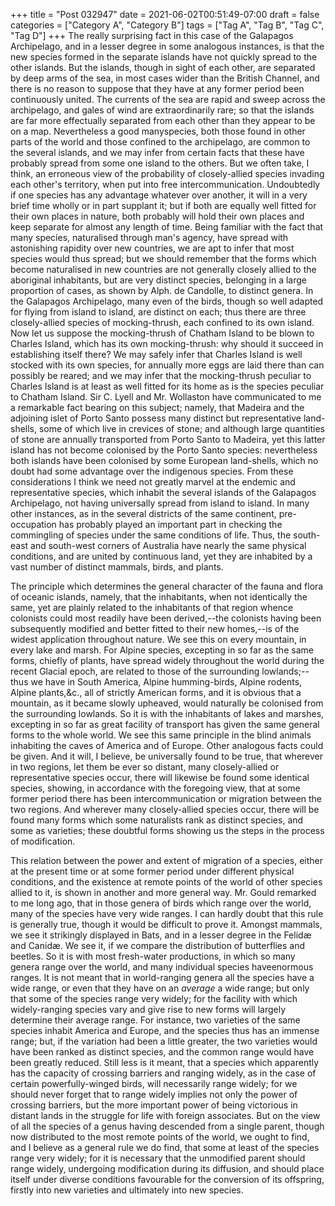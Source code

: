 +++
title = "Post 032947"
date = 2021-06-02T00:51:49-07:00
draft = false
categories = ["Category A", "Category B"]
tags = ["Tag A", "Tag B", "Tag C", "Tag D"]
+++
The really surprising fact in this case of the Galapagos Archipelago, and in a lesser degree in some analogous instances, is that the new species formed in the separate islands have not quickly spread to the other islands. But the islands, though in sight of each other, are separated by deep arms of the sea, in most cases wider than the British Channel, and there is no reason to suppose that they have at any former period been continuously united. The currents of the sea are rapid and sweep across the archipelago, and gales of wind are extraordinarily rare; so that the islands are far more effectually separated from each other than they appear to be on a map. Nevertheless a good manyspecies, both those found in other parts of the world and those confined to the archipelago, are common to the several islands, and we may infer from certain facts that these have probably spread from some one island to the others. But we often take, I think, an erroneous view of the probability of closely-allied species invading each other's territory, when put into free intercommunication. Undoubtedly if one species has any advantage whatever over another, it will in a very brief time wholly or in part supplant it; but if both are equally well fitted for their own places in nature, both probably will hold their own places and keep separate for almost any length of time. Being familiar with the fact that many species, naturalised through man's agency, have spread with astonishing rapidity over new countries, we are apt to infer that most species would thus spread; but we should remember that the forms which become naturalised in new countries are not generally closely allied to the aboriginal inhabitants, but are very distinct species, belonging in a large proportion of cases, as shown by Alph. de Candolle, to distinct genera. In the Galapagos Archipelago, many even of the birds, though so well adapted for flying from island to island, are distinct on each; thus there are three closely-allied species of mocking-thrush, each confined to its own island. Now let us suppose the mocking-thrush of Chatham Island to be blown to Charles Island, which has its own mocking-thrush: why should it succeed in establishing itself there? We may safely infer that Charles Island is well stocked with its own species, for annually more eggs are laid there than can possibly be reared; and we may infer that the mocking-thrush peculiar to Charles Island is at least as well fitted for its home as is the species peculiar to Chatham Island. Sir C. Lyell and Mr. Wollaston have communicated to me a remarkable fact bearing on this subject; namely, that Madeira and the adjoining islet of Porto Santo possess many distinct but representative land-shells, some of which live in crevices of stone; and although large quantities of stone are annually transported from Porto Santo to Madeira, yet this latter island has not become colonised by the Porto Santo species: nevertheless both islands have been colonised by some European land-shells, which no doubt had some advantage over the indigenous species. From these considerations I think we need not greatly marvel at the endemic and representative species, which inhabit the several islands of the Galapagos Archipelago, not having universally spread from island to island. In many other instances, as in the several districts of the same continent, pre-occupation has probably played an important part in checking the commingling of species under the same conditions of life. Thus, the south-east and south-west corners of Australia have nearly the same physical conditions, and are united by continuous land, yet they are inhabited by a vast number of distinct mammals, birds, and plants.

The principle which determines the general character of the fauna and flora of oceanic islands, namely, that the inhabitants, when not identically the same, yet are plainly related to the inhabitants of that region whence colonists could most readily have been derived,--the colonists having been subsequently modified and better fitted to their new homes,--is of the widest application throughout nature. We see this on every mountain, in every lake and marsh. For Alpine species, excepting in so far as the same forms, chiefly of plants, have spread widely throughout the world during the recent Glacial epoch, are related to those of the surrounding lowlands;--thus we have in South America, Alpine humming-birds, Alpine rodents, Alpine plants,&c., all of strictly American forms, and it is obvious that a mountain, as it became slowly upheaved, would naturally be colonised from the surrounding lowlands. So it is with the inhabitants of lakes and marshes, excepting in so far as great facility of transport has given the same general forms to the whole world. We see this same principle in the blind animals inhabiting the caves of America and of Europe. Other analogous facts could be given. And it will, I believe, be universally found to be true, that wherever in two regions, let them be ever so distant, many closely-allied or representative species occur, there will likewise be found some identical species, showing, in accordance with the foregoing view, that at some former period there has been intercommunication or migration between the two regions. And wherever many closely-allied species occur, there will be found many forms which some naturalists rank as distinct species, and some as varieties; these doubtful forms showing us the steps in the process of modification.

This relation between the power and extent of migration of a species, either at the present time or at some former period under different physical conditions, and the existence at remote points of the world of other species allied to it, is shown in another and more general way. Mr. Gould remarked to me long ago, that in those genera of birds which range over the world, many of the species have very wide ranges. I can hardly doubt that this rule is generally true, though it would be difficult to prove it. Amongst mammals, we see it strikingly displayed in Bats, and in a lesser degree in the Felidæ and Canidæ. We see it, if we compare the distribution of butterflies and beetles. So it is with most fresh-water productions, in which so many genera range over the world, and many individual species haveenormous ranges. It is not meant that in world-ranging genera all the species have a wide range, or even that they have on an _average_ a wide range; but only that some of the species range very widely; for the facility with which widely-ranging species vary and give rise to new forms will largely determine their average range. For instance, two varieties of the same species inhabit America and Europe, and the species thus has an immense range; but, if the variation had been a little greater, the two varieties would have been ranked as distinct species, and the common range would have been greatly reduced. Still less is it meant, that a species which apparently has the capacity of crossing barriers and ranging widely, as in the case of certain powerfully-winged birds, will necessarily range widely; for we should never forget that to range widely implies not only the power of crossing barriers, but the more important power of being victorious in distant lands in the struggle for life with foreign associates. But on the view of all the species of a genus having descended from a single parent, though now distributed to the most remote points of the world, we ought to find, and I believe as a general rule we do find, that some at least of the species range very widely; for it is necessary that the unmodified parent should range widely, undergoing modification during its diffusion, and should place itself under diverse conditions favourable for the conversion of its offspring, firstly into new varieties and ultimately into new species.
